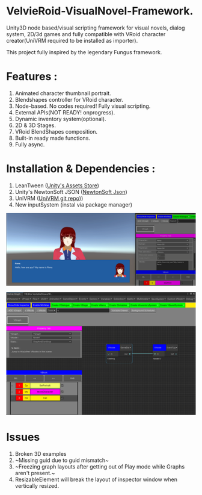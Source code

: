 # VelvieRoid-VisualNovel-Framework.  
Unity3D node based/visual scripting framework for visual novels, dialog system, 2D/3d games and fully compatible with VRoid character creator(UniVRM required to be installed as importer).  

This project fully inspired by the legendary Fungus framework.
  
# Features :  
1. Animated character thumbnail portrait.
2. Blendshapes controller for VRoid character.  
3. Node-based. No codes required! Fully visual scripting.  
4. External APIs(NOT READY! onprogress).  
5. Dynamic inventory system(optional).    
6. 2D & 3D Stages.  
7. VRoid BlendShapes composition.
8. Built-in ready made functions.  
9. Fully async.  

# Installation & Dependencies :
1. LeanTween ([Unity's Assets Store](https://assetstore.unity.com/packages/tools/animation/leantween-3595))  
2. Unity's NewtonSoft JSON ([NewtonSoft Json](https://docs.unity3d.com/Packages/com.unity.nuget.newtonsoft-json@3.0/manual/index.html))  
3. UniVRM ([UniVRM git repo](https://github.com/vrm-c/UniVRM)))  
4. New inputSystem (instal via package manager)  

![2D Dialog Example](https://github.com/breadnone/VelvieRoid-VisualNovel-Framework/blob/main/VelviE-R/Resources/VProps/img/2d-scr-00.gif)  
  
![Main Editor UI](https://github.com/breadnone/VelvieRoid-VisualNovel-Framework/blob/main/VelviE-R/Resources/VProps/img/VelvieRoid-scr-00.png "VelvieRoid main GUI")  

  
# Issues 
1. Broken 3D examples
2. ~Missing guid due to guid mismatch~
3. ~Freezing graph layouts after getting out of Play mode while Graphs aren't present.~
4. ResizableElement will break the layout of inspector window when vertically resized.
